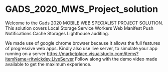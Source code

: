 # GADS_2020_MWS_Project_solution

Welcome to the Gads 2020 MOBILE WEB SPECIALIST PROJECT SOLUTION.
This solution covers
    Local Storage
    Service Workers
    Web Manifest
    Push Notifications
    Cache Storages
    Lighthouse auditing.
    
    
We made use of google chrome browser because it allows the full features of progressive web apps.
Kindly also use live server, to simulate your app running on a server https://marketplace.visualstudio.com/items?itemName=ritwickdey.LiveServer
Follow along with the demo video made available to get the maximum experience.
